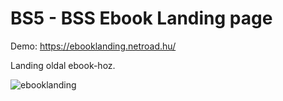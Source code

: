 # BS5 - BSS Ebook Landing page

Demo: https://ebooklanding.netroad.hu/

Landing oldal ebook-hoz.

![ebooklanding](https://user-images.githubusercontent.com/57763511/152037501-71d63a49-eeab-4f97-a101-3a8f89ac642f.jpg)

